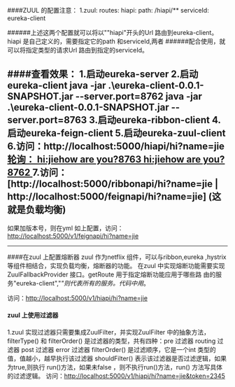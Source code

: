 ####ZUUL 的配置注意：
1.zuul:
    routes:
      hiapi:
        path: /hiapi/**
        serviceId: eureka-client

######上述这两个配置就可以将以""hiapi"开头的Url 路由到eureka-client。hiapi 是自己定义的，需要指定它的path 和serviceId,两者
######配合使用，就可以将指定类型的请求Url 路由到指定的serviceId。            


####查看效果：
1.启动eureka-server
2.启动eureka-client
   java -jar .\eureka-client-0.0.1-SNAPSHOT.jar --server.port=8762
   java -jar .\eureka-client-0.0.1-SNAPSHOT.jar --server.port=8763
3.启动eureka-ribbon-client
4.启动eureka-feign-client
5.启动eureka-zuul-client
6.访问：http://localhost:5000/hiapi/hi?name=jie[轮询： hi:jiehow are you?8763 hi:jiehow are you?8762 ](负载均衡的体现)
7.访问：[http://localhost:5000/ribbonapi/hi?name=jie  |  http://localhost:5000/feignapi/hi?name=jie] (这就是负载均衡)
----------------------------------------------------------------------------
如果加版本号，则在yml 如上配置，访问：[http://localhost:5000/v1/feignapi/hi?name=jie](负载均衡，一样的效果)

----------------------------------------------------------------------------
####在zuul 上配置熔断器
    zuul 作为netflix 组件，可以与ribbon,eureka ,hystrix 等组件相结合，实现负载均衡，熔断器的功能。
    在zuul 中实现熔断功能需要实现ZuulFallbackProvider 接口。getRoute 用于指定熔断功能应用于哪些路
    由的服务"eureka-client","*"则代表所有的服务。代码中用*。
    
 访问：[http://localhost:5000/v1/hiapi/hi?name=jie](想看效果，关闭一个服务即可)
 #### zuul 上使用过滤器
 1.zuul 实现过滤器只需要集成ZuulFilter，并实现ZuulFilter 中的抽象方法，filterType() 和 filterOrder()
   是过滤器的类型，共有四种：pre 过滤器   routing 过滤器   post 过滤器   error 过滤器
   filterOrder() 是过滤顺序，它是一个int 类型的值，值越小，越早执行该过滤器
   shouldFilter() 表示该过滤器是否过滤逻辑，如果为true,则执行 run()方法，如果未false ，则不执行run()方法，run()
   方法写具体的过滤逻辑。
 访问：[http://localhost:5000/v1/hiapi/hi?name=jie&token=2345](可以正常访问，去掉token则不可以访问，这就是过滤器)  


